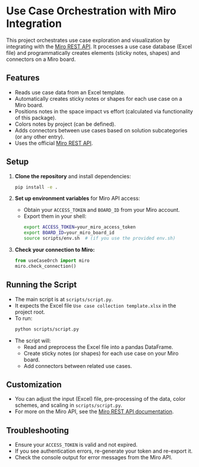 

# Use Case Orchestration with Miro Integration

This project orchestrates use case exploration and visualization by integrating with the [Miro REST API](https://developers.miro.com/reference/overview). It processes a use case database (Excel file) and programmatically creates elements (sticky notes, shapes) and connectors on a Miro board.

## Features

- Reads use case data from an Excel template.
- Automatically creates sticky notes or shapes for each use case on a Miro board.
- Positions notes in the space impact vs effort (calculated via functionality of this package).
- Colors notes by project (can be defined).
- Adds connectors between use cases based on solution subcategories (or any other entry).
- Uses the official [Miro REST API](https://developers.miro.com/reference/overview).

## Setup

1. **Clone the repository** and install dependencies:
	 ```bash
	 pip install -e .
	 ```

2. **Set up environment variables** for Miro API access:
	 - Obtain your `ACCESS_TOKEN` and `BOARD_ID` from your Miro account.
	 - Export them in your shell:
		 ```bash
		 export ACCESS_TOKEN=your_miro_access_token
		 export BOARD_ID=your_miro_board_id
		 source scripts/env.sh  # (if you use the provided env.sh)
		 ```

3. **Check your connection to Miro:**
	 ```python
	 from useCaseOrch import miro
	 miro.check_connection()
	 ```

## Running the Script

- The main script is at `scripts/script.py`.
- It expects the Excel file `Use case collection template.xlsx` in the project root.
- To run:
	```bash
	python scripts/script.py
	```
- The script will:
	- Read and preprocess the Excel file into a pandas DataFrame.
	- Create sticky notes (or shapes) for each use case on your Miro board.
	- Add connectors between related use cases.

## Customization

- You can adjust the input (Excel) file, pre-processing of the data, color schemes, and scaling in `scripts/script.py`.
- For more on the Miro API, see the [Miro REST API documentation](https://developers.miro.com/reference/overview).

## Troubleshooting

- Ensure your `ACCESS_TOKEN` is valid and not expired.
- If you see authentication errors, re-generate your token and re-export it.
- Check the console output for error messages from the Miro API.
